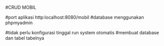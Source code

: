 #CRUD MOBIL

#port aplikasi http:localhost:8080/mobil
#database menggunakan phpmyadmin

#tidak perlu konfigurasi tinggal run system otomatis 
#membuat database dan tabel tabelnya
